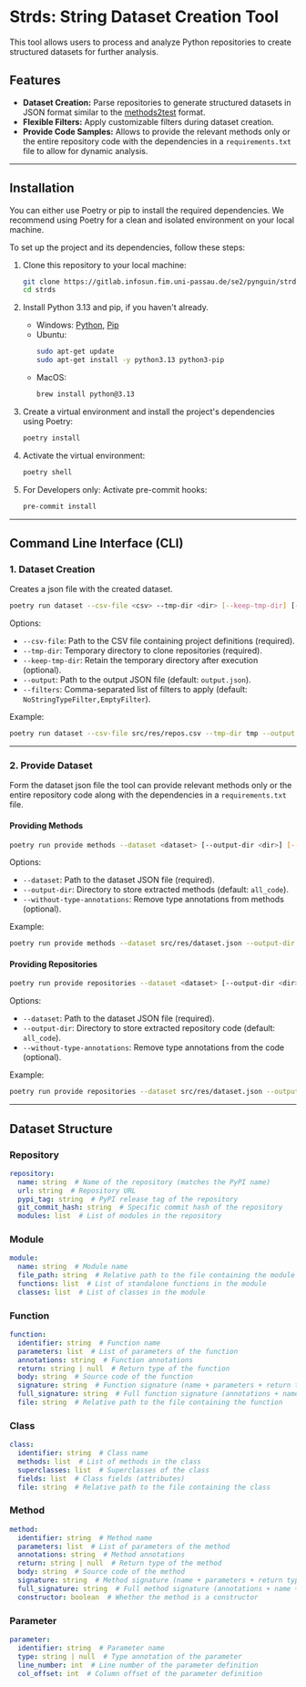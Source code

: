 # Strds: String Dataset Creation Tool

This tool allows users to process and analyze Python repositories to create structured datasets for further analysis.


## Features

- **Dataset Creation:** Parse repositories to generate structured datasets in JSON format similar to
  the [methods2test](https://github.com/microsoft/methods2test) format.
- **Flexible Filters:** Apply customizable filters during dataset creation.
- **Provide Code Samples:** Allows to provide the relevant methods only or the entire repository code with the
  dependencies in a `requirements.txt` file to allow for dynamic analysis.

---

## Installation

You can either use Poetry or pip to install the required dependencies. We recommend using Poetry for a clean and
isolated environment on your local machine.

To set up the project and its dependencies, follow these steps:

1. Clone this repository to your local machine:

   ```bash
   git clone https://gitlab.infosun.fim.uni-passau.de/se2/pynguin/strds.git
   cd strds
   ```

2. Install Python 3.13 and pip, if you haven't already.

    - Windows: [Python](https://www.python.org/downloads/release/python), [Pip](https://pip.pypa.io/en/stable/installation/)
    - Ubuntu:
      ```bash
      sudo apt-get update
      sudo apt-get install -y python3.13 python3-pip
      ```
   - MacOS:
       ```bash
       brew install python@3.13
       ```

3. Create a virtual environment and install the project's dependencies using Poetry:

    ```bash
    poetry install
    ```

4. Activate the virtual environment:

    ```bash
    poetry shell
    ```

5. For Developers only: Activate pre-commit hooks:

    ```bash
    pre-commit install
    ```

---

## Command Line Interface (CLI)

### 1. Dataset Creation

Creates a json file with the created dataset.

```bash
poetry run dataset --csv-file <csv> --tmp-dir <dir> [--keep-tmp-dir] [--output <json>] [--filters <filters>]
```

Options:

- `--csv-file`: Path to the CSV file containing project definitions (required).
- `--tmp-dir`: Temporary directory to clone repositories (required).
- `--keep-tmp-dir`: Retain the temporary directory after execution (optional).
- `--output`: Path to the output JSON file (default: `output.json`).
- `--filters`: Comma-separated list of filters to apply (default: `NoStringTypeFilter,EmptyFilter`).

Example:

```bash
poetry run dataset --csv-file src/res/repos.csv --tmp-dir tmp --output output/dataset.json
```

---

### 2. Provide Dataset

Form the dataset json file the tool can provide relevant methods only or the entire repository code along with the
dependencies in a `requirements.txt` file.

#### Providing Methods

```bash
poetry run provide methods --dataset <dataset> [--output-dir <dir>] [--without-type-annotations]
```

Options:

- `--dataset`: Path to the dataset JSON file (required).
- `--output-dir`: Directory to store extracted methods (default: `all_code`).
- `--without-type-annotations`: Remove type annotations from methods (optional).

Example:

```bash
poetry run provide methods --dataset src/res/dataset.json --output-dir output
```

#### Providing Repositories

```bash
poetry run provide repositories --dataset <dataset> [--output-dir <dir>]
```

Options:

- `--dataset`: Path to the dataset JSON file (required).
- `--output-dir`: Directory to store extracted repository code (default: `all_code`).
- `--without-type-annotations`: Remove type annotations from the code (optional).

Example:

```bash
poetry run provide repositories --dataset src/res/dataset.json --output-dir output
```

---

## Dataset Structure

### Repository

```yaml
repository:
  name: string  # Name of the repository (matches the PyPI name)
  url: string  # Repository URL
  pypi_tag: string  # PyPI release tag of the repository
  git_commit_hash: string  # Specific commit hash of the repository
  modules: list  # List of modules in the repository
```

### Module

```yaml
module:
  name: string  # Module name
  file_path: string  # Relative path to the file containing the module
  functions: list  # List of standalone functions in the module
  classes: list  # List of classes in the module
```

### Function

```yaml
function:
  identifier: string  # Function name
  parameters: list  # List of parameters of the function
  annotations: string  # Function annotations
  return: string | null  # Return type of the function
  body: string  # Source code of the function
  signature: string  # Function signature (name + parameters + return type)
  full_signature: string  # Full function signature (annotations + name + parameters + return type)
  file: string  # Relative path to the file containing the function
```

### Class

```yaml
class:
  identifier: string  # Class name
  methods: list  # List of methods in the class
  superclasses: list  # Superclasses of the class
  fields: list  # Class fields (attributes)
  file: string  # Relative path to the file containing the class
```

### Method

```yaml
method:
  identifier: string  # Method name
  parameters: list  # List of parameters of the method
  annotations: string  # Method annotations
  return: string | null  # Return type of the method
  body: string  # Source code of the method
  signature: string  # Method signature (name + parameters + return type)
  full_signature: string  # Full method signature (annotations + name + parameters + return type)
  constructor: boolean  # Whether the method is a constructor
```

### Parameter

```yaml
parameter:
  identifier: string  # Parameter name
  type: string | null  # Type annotation of the parameter
  line_number: int  # Line number of the parameter definition
  col_offset: int  # Column offset of the parameter definition
```
